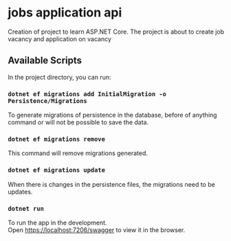 # jobs application api

Creation of project to learn ASP.NET Core.  The project is about to create job vacancy and application on vacancy

## Available Scripts

In the project directory, you can run:

### `dotnet ef migrations add InitialMigration -o Persistence/Migrations`

To generate migrations of persistence in the database, before of anything command or will not be possible to save the data.

### `dotnet ef migrations remove`

This command will remove migrations generated.

### `dotnet ef migrations update`

When there is changes in the persistence files, the migrations need to be updates.

### `dotnet run`

To run the app in the development.<br>
Open [https://localhost:7206/swagger](https://localhost:7206/swagger) to view it in the browser.
